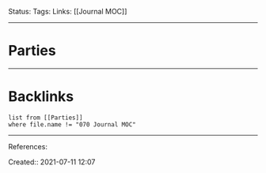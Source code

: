 Status: 
Tags: 
Links: [[Journal MOC]]
___
# Parties
___
# Backlinks
```dataview
list from [[Parties]]
where file.name != "070 Journal MOC"
```
___
References: 

Created:: 2021-07-11 12:07
